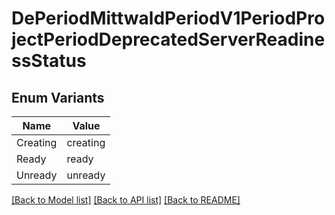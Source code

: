 # DePeriodMittwaldPeriodV1PeriodProjectPeriodDeprecatedServerReadinessStatus

## Enum Variants

| Name | Value |
|---- | -----|
| Creating | creating |
| Ready | ready |
| Unready | unready |


[[Back to Model list]](../README.md#documentation-for-models) [[Back to API list]](../README.md#documentation-for-api-endpoints) [[Back to README]](../README.md)


